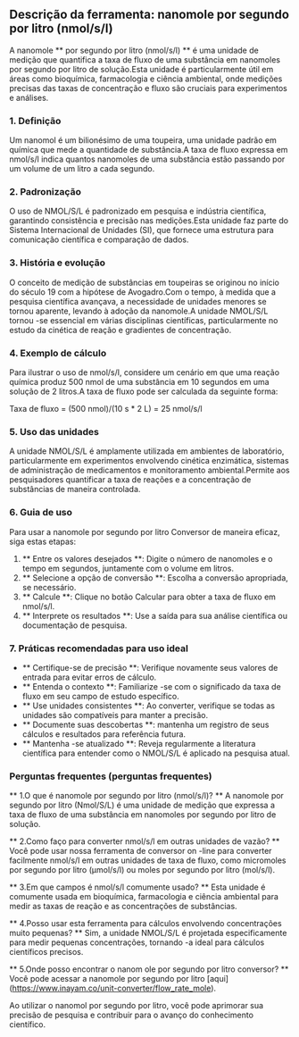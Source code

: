 ## Descrição da ferramenta: nanomole por segundo por litro (nmol/s/l)

A nanomole ** por segundo por litro (nmol/s/l) ** é uma unidade de medição que quantifica a taxa de fluxo de uma substância em nanomoles por segundo por litro de solução.Esta unidade é particularmente útil em áreas como bioquímica, farmacologia e ciência ambiental, onde medições precisas das taxas de concentração e fluxo são cruciais para experimentos e análises.

### 1. Definição
Um nanomol é um bilionésimo de uma toupeira, uma unidade padrão em química que mede a quantidade de substância.A taxa de fluxo expressa em nmol/s/l indica quantos nanomoles de uma substância estão passando por um volume de um litro a cada segundo.

### 2. Padronização
O uso de NMOL/S/L é padronizado em pesquisa e indústria científica, garantindo consistência e precisão nas medições.Esta unidade faz parte do Sistema Internacional de Unidades (SI), que fornece uma estrutura para comunicação científica e comparação de dados.

### 3. História e evolução
O conceito de medição de substâncias em toupeiras se originou no início do século 19 com a hipótese de Avogadro.Com o tempo, à medida que a pesquisa científica avançava, a necessidade de unidades menores se tornou aparente, levando à adoção da nanomole.A unidade NMOL/S/L tornou -se essencial em várias disciplinas científicas, particularmente no estudo da cinética de reação e gradientes de concentração.

### 4. Exemplo de cálculo
Para ilustrar o uso de nmol/s/l, considere um cenário em que uma reação química produz 500 nmol de uma substância em 10 segundos em uma solução de 2 litros.A taxa de fluxo pode ser calculada da seguinte forma:

Taxa de fluxo = (500 nmol)/(10 s * 2 L) = 25 nmol/s/l

### 5. Uso das unidades
A unidade NMOL/S/L é amplamente utilizada em ambientes de laboratório, particularmente em experimentos envolvendo cinética enzimática, sistemas de administração de medicamentos e monitoramento ambiental.Permite aos pesquisadores quantificar a taxa de reações e a concentração de substâncias de maneira controlada.

### 6. Guia de uso
Para usar a nanomole por segundo por litro Conversor de maneira eficaz, siga estas etapas:
1. ** Entre os valores desejados **: Digite o número de nanomoles e o tempo em segundos, juntamente com o volume em litros.
2. ** Selecione a opção de conversão **: Escolha a conversão apropriada, se necessário.
3. ** Calcule **: Clique no botão Calcular para obter a taxa de fluxo em nmol/s/l.
4. ** Interprete os resultados **: Use a saída para sua análise científica ou documentação de pesquisa.

### 7. Práticas recomendadas para uso ideal
- ** Certifique-se de precisão **: Verifique novamente seus valores de entrada para evitar erros de cálculo.
- ** Entenda o contexto **: Familiarize -se com o significado da taxa de fluxo em seu campo de estudo específico.
- ** Use unidades consistentes **: Ao converter, verifique se todas as unidades são compatíveis para manter a precisão.
- ** Documente suas descobertas **: mantenha um registro de seus cálculos e resultados para referência futura.
- ** Mantenha -se atualizado **: Reveja regularmente a literatura científica para entender como o NMOL/S/L é aplicado na pesquisa atual.

### Perguntas frequentes (perguntas frequentes)

** 1.O que é nanomole por segundo por litro (nmol/s/l)? **
A nanomole por segundo por litro (Nmol/S/L) é uma unidade de medição que expressa a taxa de fluxo de uma substância em nanomoles por segundo por litro de solução.

** 2.Como faço para converter nmol/s/l em outras unidades de vazão? **
Você pode usar nossa ferramenta de conversor on -line para converter facilmente nmol/s/l em outras unidades de taxa de fluxo, como micromoles por segundo por litro (µmol/s/l) ou moles por segundo por litro (mol/s/l).

** 3.Em que campos é nmol/s/l comumente usado? **
Esta unidade é comumente usada em bioquímica, farmacologia e ciência ambiental para medir as taxas de reação e as concentrações de substâncias.

** 4.Posso usar esta ferramenta para cálculos envolvendo concentrações muito pequenas? **
Sim, a unidade NMOL/S/L é projetada especificamente para medir pequenas concentrações, tornando -a ideal para cálculos científicos precisos.

** 5.Onde posso encontrar o nanom ole por segundo por litro conversor? **
Você pode acessar a nanomole por segundo por litro [aqui] (https://www.inayam.co/unit-converter/flow_rate_mole).

Ao utilizar o nanomol por segundo por litro, você pode aprimorar sua precisão de pesquisa e contribuir para o avanço do conhecimento científico.